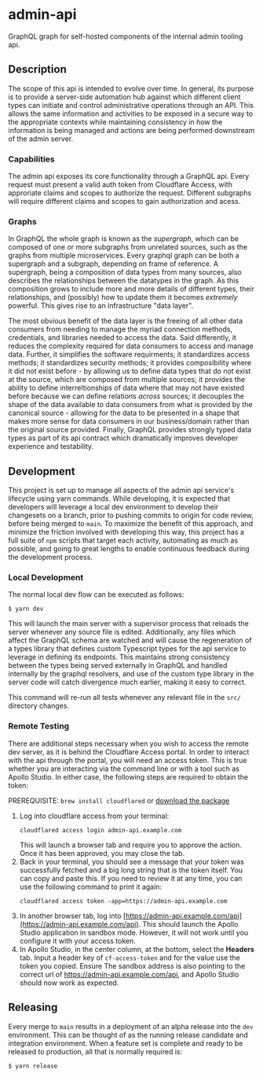 # admin-api
GraphQL graph for self-hosted components of the internal admin tooling api.

## Description
The scope of this api is intended to evolve over time.  In general, its purpose is to provide a server-side automation hub against which different client types can initiate and control administrative operations through an API.  This allows the same information and activities to be exposed in a secure way to the appropriate contexts while maintaining consistency in how the information is being managed and actions are being performed downstream of the admin server.

### Capabilities
The admin api exposes its core functionality through a GraphQL api.  Every request must present a valid auth token from Cloudflare Access, with approriate claims and scopes to authorize the request.  Different subgraphs will require different claims and scopes to gain authorization and acess.

### Graphs
In GraphQL the whole graph is known as the _supergraph_, which can be composed of one or more subgraphs from unrelated sources, such as the graphs from multiple microservices.  Every graphql graph can be both a supergraph and a subgraph, depending on frame of reference.  A supergraph, being a composition of data types from many sources, also describes the relationships between the datatypes in the graph.  As this composition grows to include more and more details of different types, their relationships, and (possibly) how to update them it becomes _extremely_ powerful.  This gives rise to an infrastructure "data layer".  

The most obvious benefit of the data layer is the freeing of all other data consumers from needing to manage the myriad connection methods, credentials, and libraries needed to access the data.  Said differently, it reduces the complexity required for data consumers to access and manage data.  Further, it simplifies the software requirments; it standardizes access methods; it standardizes security methods; it provides composibility where it did not exist before - by allowing us to define data types that do not exist at the source, which are composed from multiple sources; it provides the ability to define interreltionships of data where that may not have existed before because we can define relations _across_ sources; it decouples the shape of the data available to data consumers from what is provided by the canonical source - allowing for the data to be presented in a shape that makes more sense for data consumers in our business/domain rather than the original source provided.  Finally, GraphQL provides strongly typed data types as part of its api contract which dramatically improves developer experience and testability.

## Development
This project is set up to manage all aspects of the admin api service's lifecycle using yarn commands.  While developing, it is expected that developers will leverage a local dev environment to develop their changesets on a branch, prior to pushing commits to origin for code review, before being merged to `main`.  To maximize the benefit of this approach, and minimize the friction involved with developing this way, this project has a full suite of `npm` scripts that target each activity, automating as much as possible, and going to great lengths to enable continuous feedback during the development process.

### Local Development
The normal local dev flow can be executed as follows:
```
$ yarn dev
```

This will launch the main server with a supervisor process that reloads the server whenever any source file is edited.  Additionally, any files which affect the GraphQL schema are watched and will cause the regeneration of a types library that defines custom Typescript types for the api service to leverage in defining its endpoints.  This maintains strong consistency between the types being served externally in GraphQL and handled internally by the graphql resolvers, and use of the custom type library in the server code will catch divergence much earlier, making it easy to correct.

This command will re-run all tests whenever any relevant file in the `src/` directory changes.

### Remote Testing
There are additional steps necessary when you wish to access the remote dev server, as it is behind the Cloudflare Access portal.  In order to interact with the api through the portal, you will need an access token.  This is true whether you are interacting via the command line or with a tool such as Apollo Studio.  In either case, the following steps are required to obtain the token:

PREREQUISITE: `brew install cloudflared` or [download the package](https://github.com/cloudflare/cloudflared/releases/)

1. Log into cloudflare access from your terminal:
    ```
    cloudflared access login admin-api.example.com
    ```
    This will launch a browser tab and require you to approve the action.  Once it has been approved, you may close the tab.
1. Back in your terminal, you should see a message that your token was successfully fetched and a big long string that is the token itself.  You can copy and paste this.  If you need to review it at any time, you can use the following command to print it again:
    ```
    cloudflared access token -app=https://admin-api.example.com
    ```
1. In another browser tab, log into [https://admin-api.example.com/api](https://admin-api.example.com/api).  This should launch the Apollo Studio application in sandbox mode.  However, it will not work until you configure it with your access token.
1. In Apollo Studio, in the center column, at the bottom, select the **Headers** tab.  Input a header key of `cf-access-token` and for the value use the token you copied.  Ensure The sandbox address is also pointing to the correct url of https://admin-api.example.com/api, and Apollo Studio should now work as expected.

## Releasing
Every merge to `main` results in a deployment of an alpha release into the `dev` environment.  This can be thought of as the running release candidate and integration environment.  When a feature set is complete and ready to be released to production, all that is normally required is:

```
$ yarn release
```
